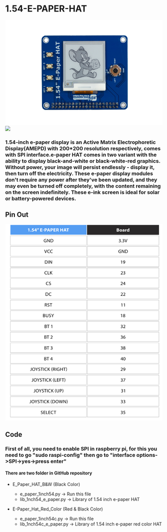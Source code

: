 # 1.54-E-PAPER-HAT

<img src = "https://github.com/sbcshop/1.54-E-Paper-HAT/blob/main/images/img1.png" />

<img src = "https://github.com/sbcshop/1.54-E-Paper-HAT/blob/main/images/img2.png" />

### 1.54-inch e-paper display is an Active Matrix Electrophoretic Display(AMEPD) with 200*200 resolution respectively, comes with SPI interface.e-paper HAT comes in two variant with the ability to display black-and-white or black-white-red graphics. Without power, your image will persist endlessly - display it, then turn off the electricity. These e-paper display modules don't require any power after they've been updated, and they may even be turned off completely, with the content remaining on the screen indefinitely. These e-ink screen is ideal for solar or battery-powered devices.

## Pin Out
<img src = "https://github.com/sbcshop/1.54-E-Paper-HAT/blob/main/images/img.jpg" />

## Code
### First of all, you need to enable SPI in raspberry pi, for this you need to go "sudo raspi-config" then go to "interface options->SPI->yes->press enter" 
#### There are two folder in GitHub repository
 * E_Paper_HAT_B&W (Black Color)
   * e_paper_1inch54.py        -> Run this file
   * lib_1nch54_e_paper.py -> Library of 1.54 inch e-paper HAT
   
 * E-Paper_Hat_Red_Color (Red & Black Color)
   * e_paper_1inch54c.py  -> Run this file 
   * lib_1nch54c_e_paper.py    -> Library of 1.54 inch e-paper red color HAT
   


